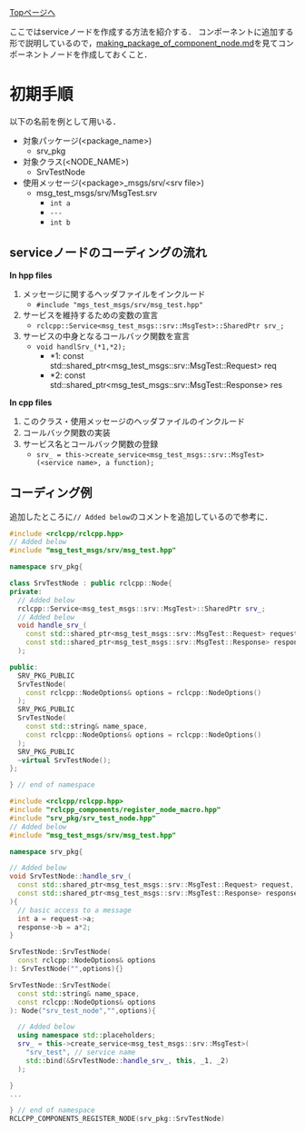 [Topページへ](../../README_JP.md)

ここではserviceノードを作成する方法を紹介する．
コンポーネントに追加する形で説明しているので，[making_package_of_component_node.md](making_package_of_service_node.md)を見てコンポーネントノードを作成しておくこと．

# 初期手順
以下の名前を例として用いる．

* 対象パッケージ(\<package_name\>)
  * srv_pkg
* 対象クラス(\<NODE_NAME\>)
  * SrvTestNode
* 使用メッセージ(\<package\>_msgs/srv/\<srv file\>)
  * msg_test_msgs/srv/MsgTest.srv
    * `int a`
    * `---`
    * `int b`

## serviceノードのコーディングの流れ

**In hpp files**

1. メッセージに関するヘッダファイルをインクルード
   * `#include "mgs_test_msgs/srv/msg_test.hpp"`
1. サービスを維持するための変数の宣言
   * `rclcpp::Service<msg_test_msgs::srv::MsgTest>::SharedPtr srv_;`
1. サービスの中身となるコールバック関数を宣言
   * `void handlSrv_(*1,*2);`
     * *1: const std::shared_ptr<msg_test_msgs::srv::MsgTest::Request> req
     * *2: const std::shared_ptr<msg_test_msgs::srv::MsgTest::Response> res

**In cpp files**

1. このクラス・使用メッセージのヘッダファイルのインクルード
1. コールバック関数の実装
1. サービス名とコールバック関数の登録
   * `srv_ = this->create_service<msg_test_msgs::srv::MsgTest>(<service name>, a function);`

## コーディング例
追加したところに`// Added below`のコメントを追加しているので参考に．

```c++
#include <rclcpp/rclcpp.hpp>
// Added below
#include "msg_test_msgs/srv/msg_test.hpp"

namespace srv_pkg{

class SrvTestNode : public rclcpp::Node{
private:
  // Added below
  rclcpp::Service<msg_test_msgs::srv::MsgTest>::SharedPtr srv_;
  // Added below
  void handle_srv_(
    const std::shared_ptr<msg_test_msgs::srv::MsgTest::Request> request,
    const std::shared_ptr<msg_test_msgs::srv::MsgTest::Response> response
  );

public:
  SRV_PKG_PUBLIC
  SrvTestNode(
    const rclcpp::NodeOptions& options = rclcpp::NodeOptions()
  );
  SRV_PKG_PUBLIC
  SrvTestNode(
    const std::string& name_space,
    const rclcpp::NodeOptions& options = rclcpp::NodeOptions()
  );
  SRV_PKG_PUBLIC
  ~virtual SrvTestNode();
};

} // end of namespace
```

```c++
#include <rclcpp/rclcpp.hpp>
#include "rclcpp_components/register_node_macro.hpp"
#include "srv_pkg/srv_test_node.hpp"
// Added below
#include "msg_test_msgs/srv/msg_test.hpp"

namespace srv_pkg{

// Added below
void SrvTestNode::handle_srv_(
  const std::shared_ptr<msg_test_msgs::srv::MsgTest::Request> request,
  const std::shared_ptr<msg_test_msgs::srv::MsgTest::Response> response
){
  // basic access to a message
  int a = request->a;
  response->b = a*2;
}

SrvTestNode::SrvTestNode(
  const rclcpp::NodeOptions& options
): SrvTestNode("",options){}

SrvTestNode::SrvTestNode(
  const std::string& name_space,
  const rclcpp::NodeOptions& options
): Node("srv_test_node","",options){

  // Added below
  using namespace std::placeholders;
  srv_ = this->create_service<msg_test_msgs::srv::MsgTest>(
    "srv_test", // service name
    std::bind(&SrvTestNode::handle_srv_, this, _1, _2)
  );

}
...

} // end of namespace
RCLCPP_COMPONENTS_REGISTER_NODE(srv_pkg::SrvTestNode)
```
